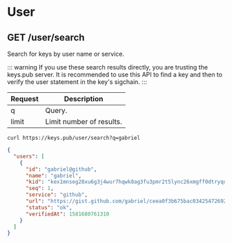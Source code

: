 # User

## GET /user/search

Search for keys by user name or service.

::: warning
If you use these search results directly, you are trusting the keys.pub server.
It is recommended to use this API to find a key and then to verify the user statement in the key's sigchain.
:::

| Request | Description              |
| ------- | ------------------------ |
| q       | Query.                   |
| limit   | Limit number of results. |

```shell
curl https://keys.pub/user/search?q=gabriel
```

```json
{
  "users": [
    {
      "id": "gabriel@github",
      "name": "gabriel",
      "kid": "kex1mnseg28xu6g3j4wur7hqwk8ag3fu3pmr2t5lync26xmgff0dtryqupf80c",
      "seq": 1,
      "service": "github",
      "url": "https://gist.github.com/gabriel/ceea0f3b675bac03425472692273cf52",
      "status": "ok",
      "verifiedAt": 1581680761310
    }
  ]
}
```
